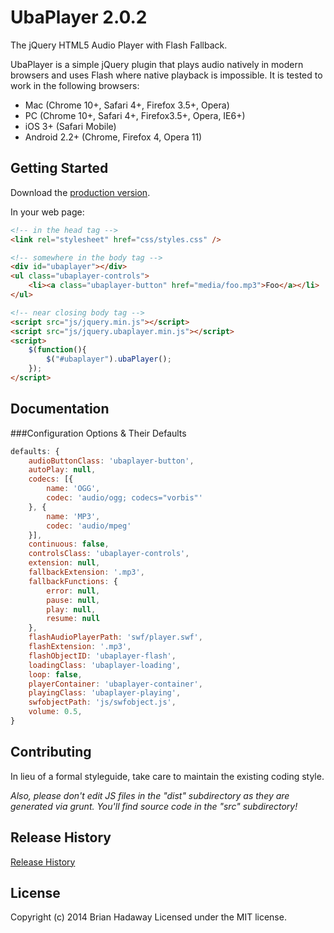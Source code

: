 # UbaPlayer 2.0.2

The jQuery HTML5 Audio Player with Flash Fallback.

UbaPlayer is a simple jQuery plugin that plays audio natively in modern browsers and uses Flash where native playback is impossible. It is tested to work in the following browsers:
 * Mac (Chrome 10+, Safari 4+, Firefox 3.5+, Opera)
 * PC (Chrome 10+, Safari 4+, Firefox3.5+, Opera, IE6+)
 * iOS 3+ (Safari Mobile)
 * Android 2.2+ (Chrome, Firefox 4, Opera 11)

## Getting Started
Download the [production version][zip].

[zip]: https://github.com/brianhadaway/UbaPlayer/zipball/master

In your web page:

```html
<!-- in the head tag -->
<link rel="stylesheet" href="css/styles.css" />

<!-- somewhere in the body tag -->
<div id="ubaplayer"></div>
<ul class="ubaplayer-controls">
    <li><a class="ubaplayer-button" href="media/foo.mp3">Foo</a></li>
</ul>

<!-- near closing body tag -->
<script src="js/jquery.min.js"></script>
<script src="js/jquery.ubaplayer.min.js"></script>
<script>
    $(function(){
        $("#ubaplayer").ubaPlayer();
    });
</script>
```

## Documentation

###Configuration Options & Their Defaults

```javascript
defaults: {
    audioButtonClass: 'ubaplayer-button',
    autoPlay: null,
    codecs: [{
        name: 'OGG',
        codec: 'audio/ogg; codecs="vorbis"'
    }, {
        name: 'MP3',
        codec: 'audio/mpeg'
    }],
    continuous: false,
    controlsClass: 'ubaplayer-controls',
    extension: null,
    fallbackExtension: '.mp3',
    fallbackFunctions: {
        error: null,
        pause: null,
        play: null,
        resume: null
    },
    flashAudioPlayerPath: 'swf/player.swf',
    flashExtension: '.mp3',
    flashObjectID: 'ubaplayer-flash',
    loadingClass: 'ubaplayer-loading',
    loop: false,
    playerContainer: 'ubaplayer-container',
    playingClass: 'ubaplayer-playing',
    swfobjectPath: 'js/swfobject.js',
    volume: 0.5,
}
```

## Contributing
In lieu of a formal styleguide, take care to maintain the existing coding style.

_Also, please don't edit JS files in the "dist" subdirectory as they are generated via grunt. You'll find source code in the "src" subdirectory!_

## Release History
[Release History](https://github.com/brianhadaway/UbaPlayer/releases)

## License
Copyright (c) 2014 Brian Hadaway
Licensed under the MIT license.
